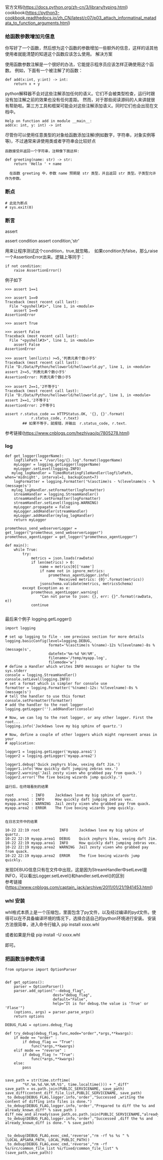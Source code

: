 ﻿
官方文档(https://docs.python.org/zh-cn/3/library/typing.html)
cookbook(https://python3-cookbook.readthedocs.io/zh_CN/latest/c07/p03_attach_informatinal_matadata_to_function_arguments.html)

### 给函数参数增加元信息

你写好了一个函数，然后想为这个函数的参数增加一些额外的信息，这样的话其他使用者就能清楚的知道这个函数应该怎么使用。
解决方案

使用函数参数注解是一个很好的办法，它能提示程序员应该怎样正确使用这个函数。 例如，下面有一个被注解了的函数：

```
def add(x:int, y:int) -> int:
    return x + y
```
python解释器不会对这些注解添加任何的语义。它们不会被类型检查，运行时跟没有加注解之前的效果也没有任何差距。 然而，对于那些阅读源码的人来讲就很有帮助啦。第三方工具和框架可能会对这些注解添加语义。同时它们也会出现在文档中。
```
Help on function add in module __main__:
add(x: int, y: int) -> int
```

尽管你可以使用任意类型的对象给函数添加注解(例如数字，字符串，对象实例等等)，不过通常来讲使用类或者字符串会比较好点

```
函数接受并返回一个字符串，注释像下面这样:

def greeting(name: str) -> str:
    return 'Hello ' + name
    
  在函数 greeting 中，参数 name 预期是 str 类型，并且返回 str 类型。子类型允许作为参数。
```

###  断点
    # 此处为断点
    # sys.exit(0)

### 断言
assert




assert condition
assert condition,'str'

用来让程序测试这个condition，true,就忽略，　如果condition为false，那么raise一个AssertionError出来。逻辑上等同于：

```
if not condition:
    raise AssertionError()
```
例子如下
```
>>> assert 1==1

>>> assert 1==0
Traceback (most recent call last):
  File "<pyshell#1>", line 1, in <module>
    assert 1==0
AssertionError

>>> assert True

>>> assert False
Traceback (most recent call last):
  File "<pyshell#3>", line 1, in <module>
    assert False
AssertionError

>>> assert len(lists) >=5,'列表元素个数小于5'
Traceback (most recent call last):
File "D:/Data/Python/helloworld/helloworld.py", line 1, in <module>
assert 2>=5,'列表元素个数小于5'
AssertionError: 列表元素个数小于5

>>> assert 2==1,'2不等于1'
Traceback (most recent call last):
File "D:/Data/Python/helloworld/helloworld.py", line 1, in <module>
assert 2==1,'2不等于1'
AssertionError: 2不等于1
```
```
assert r.status_code == HTTPStatus.OK, '{}, {}'.format(
            r.status_code, r.text)
        ## 如果不等于，就报错，并输出　r.status_code, r.text．
```
参考链接(https://www.cnblogs.com/hezhiyao/p/7805278.html)
### log

```
def get_logger(loggerName):
    logfilePath = "/var/log/{}.log".format(loggerName)
    myLogger = logging.getLogger(loggerName)
    myLogger.setLevel(logging.INFO)
   mylog_logHandler = TimedRotatingFileHandler(logfilePath, when='midnight', interval=1, backupCount=7)
    logFormatter = logging.Formatter('%(asctime)s - %(levelname)s - %(message)s')
   mylog_logHandler.setFormatter(logFormatter)
    streamHandler = logging.StreamHandler()
    streamHandler.setFormatter(logFormatter)
    streamHandler.setLevel(logging.WARNING)
    myLogger.propagate = False
    myLogger.addHandler(streamHandler)
    myLogger.addHandler(mylog_logHandler)
    return myLogger
```

```
prometheus_send_webserverLogger = get_logger("prometheus_send_webserverLogger")
prometheus_agentLogger = get_logger("prometheus_agentLogger")

def main():
	while True:
        try:
            metrics = json.loads(rawData)
            if len(metrics) > 0:
                name = metrics[0]['name']
                if name not in ignore_metrics:
                    prometheus_agentLogger.info(
                        'Received metrics: {0}'.format(metrics))
                jsonschema.validate(metrics, metricsSchema)
        except Exception as e:
            prometheus_agentLogger.warning(
                "Can not parse to json: {}, err: {}".format(rawData, e))
            continue
  
```
最后来个例子  logging.getLogger()

```
import logging
 
# set up logging to file - see previous section for more details
logging.basicConfig(level=logging.DEBUG,
                    format='%(asctime)s %(name)-12s %(levelname)-8s %(message)s',
                    datefmt='%m-%d %H:%M',
                    filename='/temp/myapp.log',
                    filemode='w')
# define a Handler which writes INFO messages or higher to the sys.stderr
console = logging.StreamHandler()
console.setLevel(logging.INFO)
# set a format which is simpler for console use
formatter = logging.Formatter('%(name)-12s: %(levelname)-8s %(message)s')
# tell the handler to use this format
console.setFormatter(formatter)
# add the handler to the root logger
logging.getLogger('').addHandler(console)
 
# Now, we can log to the root logger, or any other logger. First the root...
logging.info('Jackdaws love my big sphinx of quartz.')
 
# Now, define a couple of other loggers which might represent areas in your
# application:
 
logger1 = logging.getLogger('myapp.area1')
logger2 = logging.getLogger('myapp.area2')
 
logger1.debug('Quick zephyrs blow, vexing daft Jim.')
logger1.info('How quickly daft jumping zebras vex.')
logger2.warning('Jail zesty vixen who grabbed pay from quack.')
logger2.error('The five boxing wizards jump quickly.')

运行后，在终端看到的结果

root        : INFO     Jackdaws love my big sphinx of quartz.
myapp.area1 : INFO     How quickly daft jumping zebras vex.
myapp.area2 : WARNING  Jail zesty vixen who grabbed pay from quack.
myapp.area2 : ERROR    The five boxing wizards jump quickly.

 
在日志文件中的结果

10-22 22:19 root         INFO     Jackdaws love my big sphinx of quartz.
10-22 22:19 myapp.area1  DEBUG    Quick zephyrs blow, vexing daft Jim.
10-22 22:19 myapp.area1  INFO     How quickly daft jumping zebras vex.
10-22 22:19 myapp.area2  WARNING  Jail zesty vixen who grabbed pay from quack.
10-22 22:19 myapp.area2  ERROR    The five boxing wizards jump quickly.
```
发现DEBUG信息只有在文件中出现，这是因为StreamHandler中setLevel是INFO，可以看出Logger.setLevel()和handler.setLevel()的区别    
参考链接(https://www.cnblogs.com/captain_jack/archive/2011/01/21/1941453.html)



### whl 安装
whl格式本质上是一个压缩包，里面包含了py文件，以及经过编译的pyd文件。使得可以在不具备编译环境的情况下，选择合适自己的python环境进行安装。
安装方法很简单，进入命令行输入
pip install xxxx.whl

或者如果是升级
pip install -U xxxx.whl

即可。

### 把函数当参数传递
```
from optparse import OptionParser


def get_options():
    parser = OptionParser()
    parser.add_option("--debug_flag",
                      dest="debug_flag",
                      default="False",
                      help="It is for debug.the value is 'True' or 'Flase'")
    (options, args) = parser.parse_args()
    return options

DEBUG_FLAG = options.debug_flag

def try_debug(debug_flag,func,mode="order",*args,**kwargs):
    if mode == "order" :
        if debug_flag == "True":
            func(*args,**kwargs)
    elif mode == "reverse" :
        if debug_flag != "True":
            func(*args,**kwargs)
    else:
        pass


save_path = str(time.strftime(
        "%Y.%m.%d.%H.%M.%S", time.localtime())) + "_diff"
save_path = os.path.join(PUBLIC_SERVICENAME, save_path)
save_diff(content_diff_file_list,PUBLIC_SERVICENAME, save_path)
_to_debug(DEBUG_FLAG,logger.info,'order',"Successed ,writing the content of diffing into files is done.")
_to_debug(DEBUG_FLAG,logger.info,'order',"Prepared to diff the %s and already_known_diff" % save_path )
diff_new_and_already(save_path,os.path.join(PUBLIC_SERVICENAME,"already_known_diff"))
_to_debug(DEBUG_FLAG,logger.info,'order',"Successed ,diff the %s and already_known_diff is done." % save_path)

    
_to_debug(DEBUG_FLAG,exec_cmd,'reverse',"rm -rf %s %s " % (LOCAL_APSARA_PATH, LOCAL_PUBLIC_PATH))
_to_debug(DEBUG_FLAG,exec_cmd,'reverse',"rm -rf %s/src/common_file_list %s/fixed/common_file_list" % (save_path,save_path))
  ```
